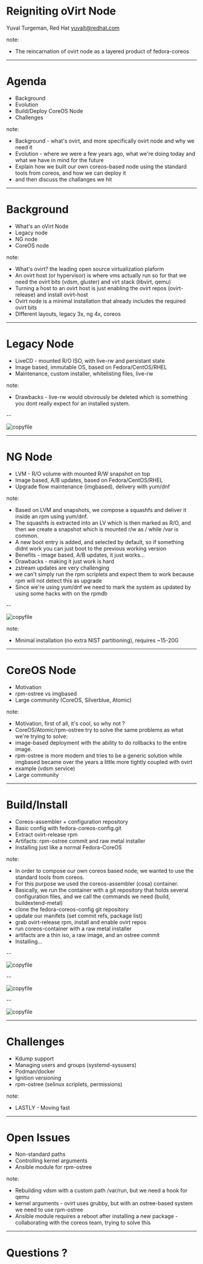 # Reigniting oVirt Node

Yuval Turgeman, Red Hat <!-- .element: style="position: absolute; left: 0; top: 100%; font-size: 0.6em" -->
yuvalt@redhat.com <!-- .element: style="position: absolute; left: 0; top: 120%; font-size: 0.6em" -->

note:
- The reincarnation of ovirt node as a layered product of fedora-coreos

---

# Agenda
- Background
- Evolution
- Build/Deploy CoreOS Node
- Challenges


note:
- Background - what's ovirt, and more specifically ovirt node and why we need it
- Evolution - where we were a few years ago, what we're doing today and what we have in mind for the future
- Explain how we built our own coreos-based node using the standard tools from coreos, and how we can deploy it
- and then discuss the challanges we hit

---


# Background
- What's an oVirt Node
- Legacy node
- NG node
- CoreOS node

note:
- What's ovirt? the leading open source virtualization plaform
- An ovirt host (or hypervisor) is where vms actually run so for that we need the ovirt bits (vdsm, gluster) and virt stack (libvirt, qemu)
- Turning a host to an ovirt host is just enabling the ovirt repos (ovirt-release) and install ovirt-host
- Ovirt node is a minimal installation that already includes the required ovirt bits
- DIfferent layouts, legacy 3x, ng 4x, coreos

---


# Legacy Node

- LiveCD - mounted R/O ISO, with live-rw and persistant state
- Image based, immutable OS, based on Fedora/CentOS/RHEL <!-- .element: class="fragment" data-fragment-index="1" -->
- Maintenance, custom installer, whitelisting files, live-rw <!-- .element: class="fragment" data-fragment-index="2" -->

note:
- Drawbacks - live-rw would obvirously be deleted which is something you dont really expect for an installed system.


--

![copyfile](legacy-lsblk.png)


---


# NG Node
- LVM - R/O volume with mounted R/W snapshot on top
- Image based, A/B updates, based on Fedora/CentOS/RHEL <!-- .element: class="fragment" data-fragment-index="1" -->
- Upgrade flow maintenance (imgbased), delivery with yum/dnf <!-- .element: class="fragment" data-fragment-index="2" -->

note:
- Based on LVM and snapshots, we compose a squashfs and deliver it inside an rpm using yum/dnf.
- The squashfs is extracted into an LV which is then marked as R/O, and then we create a snapshot which is mounted r/w as / while /var is common.
- A new boot entry is added, and selected by default, so if something didnt work you can just boot to the previous working version
- Benefits - image based, A/B updates, it just works...
- Drawbacks - making it just work is hard
- zstream updates are very challenging
- we can't simply run the rpm scriplets and expect them to work because rpm will not detect this as upgrade
- Since we're using yum/dnf we need to mark the system as updated by using some hacks with on the rpmdb


--


![copyfile](node-ng.png)


note:
- Minimal installation (no extra NIST partitioning), requires ~15-20G

---


# CoreOS Node
- Motivation
- rpm-ostree vs imgbased
- Large community (CoreOS, Silverblue, Atomic)


note:
- Motivation, first of all, it's cool, so why not ?
- CoreOS/Atomic/rpm-ostree try to solve the same problems as what we're trying to solve:
- image-based deployment with the ability to do rollbacks to the entire image.
- rpm-ostree is more modern and tries to be a generic solution while imgbased became over the years a little more tightly coupled with ovirt
- example (vdsm service)
- Large community


---


# Build/Install
- Coreos-assembler + configuration repository
- Basic config with fedora-coreos-config.git
- Extract ovirt-release rpm
- Artifacts: rpm-ostree commit and raw metal installer
- Installing just like a normal Fedora-CoreOS

note:
- In order to compose our own coreos based node, we wanted to use the standard tools from coreos.
- For this purpose we used the coreos-assembler (cosa) container.
- Basically, we run the container with a git repository that holds several configuration files, and we call the commands we need (build, buildextend-metal)
- clone the fedora-coreos-config git repository
- update our manifets (set commit refs, package list)
- grab ovirt-release rpm, install and enable ovirt repos
- run coreos-container with a raw metal installer
- artifacts are a thin iso, a raw image, and an ostree commit
- Installing...

--

![copyfile](install.png)

--

![copyfile](coreos-node-1.png)

--

![copyfile](coreos-node-cockpit.png)


---


# Challenges
- Kdump support
- Managing users and groups (systemd-sysusers) <!-- .element: class="fragment" data-fragment-index="1" -->
- Podman/docker <!-- .element: class="fragment" data-fragment-index="2" -->
- Ignition versioning <!-- .element: class="fragment" data-fragment-index="3" -->
- rpm-ostree (selinux scriplets, permissions) <!-- .element: class="fragment" data-fragment-index="4" -->

note:
- LASTLY - Moving fast

---


# Open Issues
- Non-standard paths <!-- .element: class="fragment" data-fragment-index="1" -->
- Controlling kernel arguments <!-- .element: class="fragment" data-fragment-index="2" -->
- Ansible module for rpm-ostree <!-- .element: class="fragment" data-fragment-index="3" -->

note: 
- Rebuilding vdsm with a custom path /var/run, but we need a hook for qemu
- kernel arguments - ovirt uses grubby, but with an ostree-based system we need to use rpm-ostree
- Ansible module requires a reboot after installing a new package - collaborating with the coreos team, trying to solve this


---


# Questions ?

